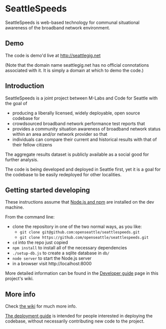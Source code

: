 # SeattleSpeeds
SeattleSpeeds is web-based technology for communal situational awareness of the broadband network environment.

## Demo
The code is demo'd live at http://seattlegig.net

(Note that the domain name seattlegig.net has no official connotations associated with it. It is simply a domain at which to demo the code.)

## Introduction

SeattleSpeeds is a joint project between M-Labs and Code for Seattle with the goal of

- producing a liberally licensed, widely deployable, open source codebase for
- crowdsourced broadband network performance test reports that
- provides a community situation awareness of broadband network status within an area and/or network provider so that
- individuals can compare their current and historical results with that of their fellow citizens

The aggregate results dataset is publicly available as a social good for further analysis. 

The code is being developed and deployed in Seattle first, yet it is a goal for the codebase to be easily redeployed for other localities.

## Getting started developing
These instructions assume that [Node.js and npm](http://blog.nodeknockout.com/post/65463770933/how-to-install-node-js-and-npm) are installed on the dev machine.

From the command line:
- clone the repository in one of the two normal ways, as you like:
  - `git clone git@github.com:openseattle/seattlespeeds.git`
  - `git clone https://github.com/openseattle/seattlespeeds.git`	
- `cd` into the repo just copied
- `npm install` to install all of the necessary dependencies
- `./setup-db.js` to create a sqlite database in `db/`
- `node server` to start the Node.js server
- in a browser visit http://localhost:8000

More detailed information can be found in the [Developer guide](https://github.com/openseattle/seattlespeeds/wiki/Developer-guide) page in this project's wiki.

## More info
Check [the wiki](https://github.com/openseattle/seattlespeeds/wiki) for much more info.

[The deployment guide](https://github.com/openseattle/seattlespeeds/wiki/Deployment-guide) 
is intended for people interested in deploying the codebase, without necessarily contributing new code
to the project.